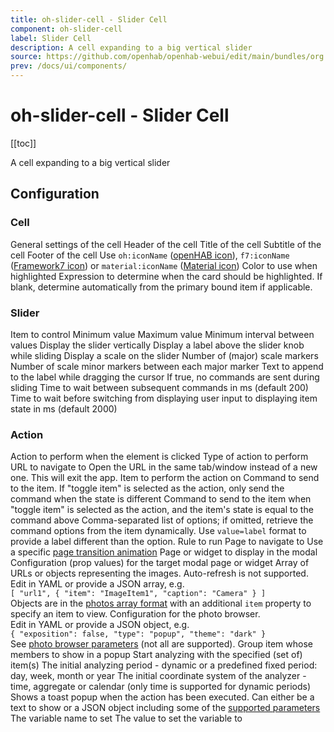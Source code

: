 ```yaml
---
title: oh-slider-cell - Slider Cell
component: oh-slider-cell
label: Slider Cell
description: A cell expanding to a big vertical slider
source: https://github.com/openhab/openhab-webui/edit/main/bundles/org.openhab.ui/doc/components/oh-slider-cell.md
prev: /docs/ui/components/
---
```


# oh-slider-cell - Slider Cell

<!-- Put a screenshot here if relevant:
![](./images/oh-slider-cell/header.jpg)
-->

[[toc]]

<!-- Note: you can overwrite the definition-provided description and add your own intro/additional sections instead -->
<!-- DO NOT REMOVE the following comments if you intend to keep the definition-provided description -->
<!-- GENERATED componentDescription -->
A cell expanding to a big vertical slider
<!-- GENERATED /componentDescription -->

## Configuration

<!-- DO NOT REMOVE the following comments -->
<!-- GENERATED props -->
### Cell
<div class="props">
<PropGroup name="cell" label="Cell">
  General settings of the cell
<PropBlock type="TEXT" name="header" label="Header">
  <PropDescription>
    Header of the cell
  </PropDescription>
</PropBlock>
<PropBlock type="TEXT" name="title" label="Title">
  <PropDescription>
    Title of the cell
  </PropDescription>
</PropBlock>
<PropBlock type="TEXT" name="subtitle" label="Subtitle">
  <PropDescription>
    Subtitle of the cell
  </PropDescription>
</PropBlock>
<PropBlock type="TEXT" name="footer" label="Footer">
  <PropDescription>
    Footer of the cell
  </PropDescription>
</PropBlock>
<PropBlock type="TEXT" name="icon" label="Icon">
  <PropDescription>
    Use <code>oh:iconName</code> (<a class="external text-color-blue" target="_blank" href="https://www.openhab.org/link/icons">openHAB icon</a>), <code>f7:iconName</code> (<a class="external text-color-blue" target="_blank" href="https://framework7.io/icons/">Framework7 icon</a>) or <code>material:iconName</code> (<a class="external text-color-blue" target="_blank" href="https://jossef.github.io/material-design-icons-iconfont/">Material icon</a>)
  </PropDescription>
</PropBlock>
<PropBlock type="TEXT" name="color" label="Highlight Color">
  <PropDescription>
    Color to use when highlighted
  </PropDescription>
</PropBlock>
<PropBlock type="TEXT" name="on" label=""On" expression">
  <PropDescription>
    Expression to determine when the card should be highlighted. If blank, determine automatically from the primary bound item if applicable.
  </PropDescription>
</PropBlock>
</PropGroup>
</div>

### Slider
<div class="props">
<PropGroup name="slider" label="Slider">
<PropBlock type="TEXT" name="item" label="Item" context="item">
  <PropDescription>
    Item to control
  </PropDescription>
</PropBlock>
<PropBlock type="DECIMAL" name="min" label="Min">
  <PropDescription>
    Minimum value
  </PropDescription>
</PropBlock>
<PropBlock type="DECIMAL" name="max" label="Max">
  <PropDescription>
    Maximum value
  </PropDescription>
</PropBlock>
<PropBlock type="DECIMAL" name="step" label="Step">
  <PropDescription>
    Minimum interval between values
  </PropDescription>
</PropBlock>
<PropBlock type="DECIMAL" name="vertical" label="Vertical">
  <PropDescription>
    Display the slider vertically
  </PropDescription>
</PropBlock>
<PropBlock type="BOOLEAN" name="label" label="Display Label">
  <PropDescription>
    Display a label above the slider knob while sliding
  </PropDescription>
</PropBlock>
<PropBlock type="BOOLEAN" name="scale" label="Display Scale">
  <PropDescription>
    Display a scale on the slider
  </PropDescription>
</PropBlock>
<PropBlock type="INTEGER" name="scaleSteps" label="Scale steps">
  <PropDescription>
    Number of (major) scale markers
  </PropDescription>
</PropBlock>
<PropBlock type="INTEGER" name="scaleSubSteps" label="Scale sub-steps">
  <PropDescription>
    Number of scale minor markers between each major marker
  </PropDescription>
</PropBlock>
<PropBlock type="TEXT" name="unit" label="Unit">
  <PropDescription>
    Text to append to the label while dragging the cursor
  </PropDescription>
</PropBlock>
<PropBlock type="BOOLEAN" name="releaseOnly" label="Send command only on release">
  <PropDescription>
    If true, no commands are sent during sliding
  </PropDescription>
</PropBlock>
<PropBlock type="INTEGER" name="commandInterval" label="Command Interval">
  <PropDescription>
    Time to wait between subsequent commands in ms (default 200)
  </PropDescription>
</PropBlock>
<PropBlock type="INTEGER" name="delayStateDisplay" label="Delay State Display">
  <PropDescription>
    Time to wait before switching from displaying user input to displaying item state in ms (default 2000)
  </PropDescription>
</PropBlock>
</PropGroup>
</div>

### Action
<div class="props">
<PropGroup name="actions" label="Action">
  Action to perform when the element is clicked
<PropBlock type="TEXT" name="action" label="Action">
  <PropDescription>
    Type of action to perform
  </PropDescription>
  <PropOptions>
    <PropOption value="navigate" label="Navigate to page" />
    <PropOption value="command" label="Send command" />
    <PropOption value="toggle" label="Toggle item" />
    <PropOption value="options" label="Command options" />
    <PropOption value="rule" label="Run rule" />
    <PropOption value="popup" label="Open popup" />
    <PropOption value="popover" label="Open popover" />
    <PropOption value="sheet" label="Open sheet" />
    <PropOption value="photos" label="Open photo browser" />
    <PropOption value="group" label="Group details" />
    <PropOption value="analyzer" label="Analyze item(s)" />
    <PropOption value="url" label="External URL" />
    <PropOption value="variable" label="Set Variable" />
  </PropOptions>
</PropBlock>
<PropBlock type="TEXT" name="actionUrl" label="Action URL" context="url">
  <PropDescription>
    URL to navigate to
  </PropDescription>
</PropBlock>
<PropBlock type="BOOLEAN" name="actionUrlSameWindow" label="Open in same tab/window">
  <PropDescription>
    Open the URL in the same tab/window instead of a new one. This will exit the app.
  </PropDescription>
</PropBlock>
<PropBlock type="TEXT" name="actionItem" label="Action Item" context="item">
  <PropDescription>
    Item to perform the action on
  </PropDescription>
</PropBlock>
<PropBlock type="TEXT" name="actionCommand" label="Action Command">
  <PropDescription>
    Command to send to the item. If "toggle item" is selected as the action, only send the command when the state is different
  </PropDescription>
</PropBlock>
<PropBlock type="TEXT" name="actionCommandAlt" label="Action Toggle Command">
  <PropDescription>
    Command to send to the item when "toggle item" is selected as the action, and the item's state is equal to the command above
  </PropDescription>
</PropBlock>
<PropBlock type="TEXT" name="actionOptions" label="Command Options">
  <PropDescription>
    Comma-separated list of options; if omitted, retrieve the command options from the item dynamically. Use <code>value=label</code> format to provide a label different than the option.
  </PropDescription>
</PropBlock>
<PropBlock type="TEXT" name="actionRule" label="Rule" context="rule">
  <PropDescription>
    Rule to run
  </PropDescription>
</PropBlock>
<PropBlock type="TEXT" name="actionPage" label="Page" context="page">
  <PropDescription>
    Page to navigate to
  </PropDescription>
</PropBlock>
<PropBlock type="TEXT" name="actionPageTransition" label="Transition Effect">
  <PropDescription>
    Use a specific <a class="external text-color-blue" target="_blank" href="https://framework7.io/docs/view.html#custom-page-transitions">page transition animation</a>
  </PropDescription>
  <PropOptions>
    <PropOption value="f7-circle" label="Circle" />
    <PropOption value="f7-cover" label="Cover" />
    <PropOption value="f7-cover-v" label="Cover from bottom" />
    <PropOption value="f7-dive" label="Dive" />
    <PropOption value="f7-fade" label="Fade" />
    <PropOption value="f7-flip" label="Flip" />
    <PropOption value="f7-parallax" label="Parallax" />
    <PropOption value="f7-push" label="Push" />
  </PropOptions>
</PropBlock>
<PropBlock type="TEXT" name="actionModal" label="Modal Page or Widget" context="pagewidget">
  <PropDescription>
    Page or widget to display in the modal
  </PropDescription>
</PropBlock>
<PropBlock type="TEXT" name="actionModalConfig" label="Modal component configuration" context="props">
  <PropDescription>
    Configuration (prop values) for the target modal page or widget
  </PropDescription>
</PropBlock>
<PropBlock type="TEXT" name="actionPhotos" label="Images to show">
  <PropDescription>
    Array of URLs or objects representing the images. Auto-refresh is not supported.<br />Edit in YAML or provide a JSON array, e.g.<br /><code>[ "url1", { "item": "ImageItem1", "caption": "Camera" } ]</code><br />Objects are in the <a class="external text-color-blue" target="_blank" href="https://framework7.io/docs/photo-browser.html#photos-array">photos array format</a> with an additional <code>item</code> property to specify an item to view.
  </PropDescription>
</PropBlock>
<PropBlock type="TEXT" name="actionPhotoBrowserConfig" label="Photo browser configuration">
  <PropDescription>
    Configuration for the photo browser.<br />Edit in YAML or provide a JSON object, e.g.<br /><code>{ "exposition": false, "type": "popup", "theme": "dark" }</code><br /> See <a class="external text-color-blue" target="_blank" href="https://framework7.io/docs/photo-browser.html#photo-browser-parameters">photo browser parameters</a> (not all are supported).
  </PropDescription>
</PropBlock>
<PropBlock type="TEXT" name="actionGroupPopupItem" label="Group Popup Item" context="item">
  <PropDescription>
    Group item whose members to show in a popup
  </PropDescription>
</PropBlock>
<PropBlock type="TEXT" name="actionAnalyzerItems" label="Item(s) to Analyze" context="item">
  <PropDescription>
    Start analyzing with the specified (set of) item(s)
  </PropDescription>
</PropBlock>
<PropBlock type="TEXT" name="actionAnalyzerChartType" label="Chart Type">
  <PropDescription>
    The initial analyzing period - dynamic or a predefined fixed period: day, week, month or year
  </PropDescription>
  <PropOptions>
    <PropOption value="(empty)" label="Dynamic" />
    <PropOption value="day" label="Day" />
    <PropOption value="isoWeek" label="Week (starting on Mondays)" />
    <PropOption value="month" label="Month" />
    <PropOption value="year" label="Year" />
  </PropOptions>
</PropBlock>
<PropBlock type="TEXT" name="actionAnalyzerCoordSystem" label="Initial Coordinate System">
  <PropDescription>
    The initial coordinate system of the analyzer - time, aggregate or calendar (only time is supported for dynamic periods)
  </PropDescription>
  <PropOptions>
    <PropOption value="time" label="Time" />
    <PropOption value="aggregate" label="Aggregate" />
    <PropOption value="calendar" label="Calendar" />
  </PropOptions>
</PropBlock>
<PropBlock type="TEXT" name="actionFeedback" label="Action feedback">
  <PropDescription>
    Shows a toast popup when the action has been executed. Can either be a text to show or a JSON object including some of the <a class="external text-color-blue" target="_blank" href="https://framework7.io/docs/toast.html#toast-parameters">supported parameters</a>
  </PropDescription>
</PropBlock>
<PropBlock type="TEXT" name="actionVariable" label="Variable">
  <PropDescription>
    The variable name to set
  </PropDescription>
</PropBlock>
<PropBlock type="TEXT" name="actionVariableValue" label="Variable Value">
  <PropDescription>
    The value to set the variable to
  </PropDescription>
</PropBlock>
</PropGroup>
</div>


<!-- GENERATED /props -->

<!-- If applicable describe how properties are forwarded to a underlying component from Framework7, ECharts, etc.:
### Inherited Properties

-->

<!-- If applicable describe the slots recognized by the component and what they represent:
### Slots

#### `default`

The contents of the oh-slider-cell.

-->

<!-- Add as many examples as desired - put the YAML in a details container when it becomes too long (~150/200+ lines):
## Examples

### Example 1

![](./images/oh-slider-cell/example1.jpg)

```yaml
component: oh-slider-cell
config:
  prop1: value1
  prop2: value2
```

### Example 2

![](./images/oh-slider-cell/example2.jpg)

::: details YAML
```yaml
component: oh-slider-cell
config:
  prop1: value1
  prop2: value2
slots
```
:::

-->

<!-- Try to clean up URLs to the forum (https://community.openhab.org/t/<threadID>[/<postID>] should suffice)
## Community Resources

- [Community Post 1](https://community.openhab.org/t/12345)
- [Community Post 2](https://community.openhab.org/t/23456)
-->
